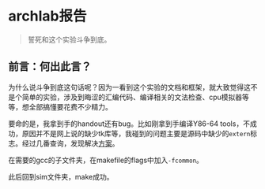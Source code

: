 # archlab报告

> 誓死和这个实验斗争到底。

## 前言：何出此言？

为什么说斗争到底这句话呢？因为一看到这个实验的文档和框架，就大致觉得这不是个简单的实验，涉及到晦涩的汇编代码、编译相关的文法检查、cpu模拟器等等，想全部搞懂要花费不少精力。

要命的是，我拿到手的handout还有bug。比如刚拿到手编译Y86-64 tools，不成功，原因并不是网上说的缺少tk库等，我碰到的问题主要是源码中缺少的`extern`标志。经过几番查询，发现解决[方案](https://stackoverflow.com/questions/63152352/fail-to-compile-the-y86-simulatur-csapp)。

在需要的gcc的子文件夹，在makefile的flags中加入`-fcommon`。

此后回到sim文件夹，make成功。


